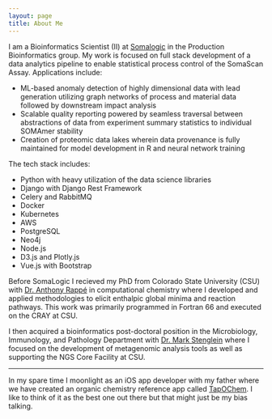 ```yaml
---
layout: page
title: About Me
---
```


I am a Bioinformatics Scientist (II) at [Somalogic](https://somalogic.com) in the Production Bioinformatics group. My work is focused on full stack development of a data analytics pipeline to enable statistical process control of the SomaScan Assay.  Applications include:
  * ML-based anomaly detection of highly dimensional data with lead generation utilizing graph networks of process and material data followed by downstream impact analysis
  * Scalable quality reporting powered by seamless traversal between abstractions of data from experiment summary statistics to individual SOMAmer stability
  * Creation of proteomic data lakes wherein data provenance is fully maintained for model development in R and neural network training 

The tech stack includes:
  * Python with heavy utilization of the data science libraries
  * Django with Django Rest Framework
  * Celery and RabbitMQ
  * Docker
  * Kubernetes
  * AWS
  * PostgreSQL
  * Neo4j
  * Node.js
  * D3.js and Plotly.js
  * Vue.js with Bootstrap

Before SomaLogic I recieved my PhD from Colorado State University (CSU) with [Dr. Anthony Rappé](http://www.chem.colostate.edu/person/?id=901886AF3A006543D9B2E19620DF8A92&sq=t) in computational chemistry where I developed and applied methodologies to elicit enthalpic global minima and reaction pathways. This work was primarily programmed in Fortran 66 and executed on the CRAY at CSU.

I then acquired a bioinformatics post-doctoral position in the Microbiology, Immunology, and Pathology Department with [Dr. Mark Stenglein](https://www.stengleinlab.org/) where I focused on the development of metagenomic analysis tools as well as supporting the NGS Core Facility at CSU.

___

In my spare time I moonlight as an iOS app developer with my father where we have created an organic chemistry reference app called [TapOChem](https://apps.apple.com/us/app/tap-ochem/id579861146). I like to think of it as the best one out there but that might just be my bias talking. 
